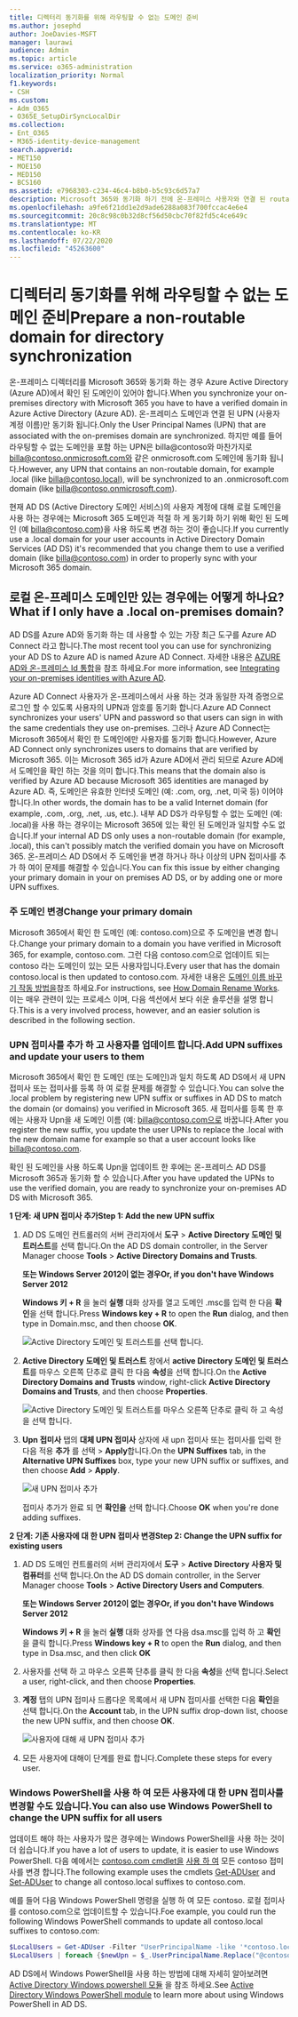 ```yaml
---
title: 디렉터리 동기화를 위해 라우팅할 수 없는 도메인 준비
ms.author: josephd
author: JoeDavies-MSFT
manager: laurawi
audience: Admin
ms.topic: article
ms.service: o365-administration
localization_priority: Normal
f1.keywords:
- CSH
ms.custom:
- Adm_O365
- O365E_SetupDirSyncLocalDir
ms.collection:
- Ent_O365
- M365-identity-device-management
search.appverid:
- MET150
- MOE150
- MED150
- BCS160
ms.assetid: e7968303-c234-46c4-b8b0-b5c93c6d57a7
description: Microsoft 365와 동기화 하기 전에 온-프레미스 사용자와 연결 된 routale 도메인이 있는 경우 수행 해야 하는 작업에 대해 알아봅니다.
ms.openlocfilehash: a9fe6f21dd1e2d9ade6288a083f700fccac4e6e4
ms.sourcegitcommit: 20c8c98c0b32d8cf56d50cbc70f82fd5c4ce649c
ms.translationtype: MT
ms.contentlocale: ko-KR
ms.lasthandoff: 07/22/2020
ms.locfileid: "45263600"
---
```

# <a name="prepare-a-non-routable-domain-for-directory-synchronization"></a><span data-ttu-id="5f4d9-103">디렉터리 동기화를 위해 라우팅할 수 없는 도메인 준비</span><span class="sxs-lookup"><span data-stu-id="5f4d9-103">Prepare a non-routable domain for directory synchronization</span></span>
<span data-ttu-id="5f4d9-104">온-프레미스 디렉터리를 Microsoft 365와 동기화 하는 경우 Azure Active Directory (Azure AD)에서 확인 된 도메인이 있어야 합니다.</span><span class="sxs-lookup"><span data-stu-id="5f4d9-104">When you synchronize your on-premises directory with Microsoft 365 you have to have a verified domain in Azure Active Directory (Azure AD).</span></span> <span data-ttu-id="5f4d9-105">온-프레미스 도메인과 연결 된 UPN (사용자 계정 이름)만 동기화 됩니다.</span><span class="sxs-lookup"><span data-stu-id="5f4d9-105">Only the User Principal Names (UPN) that are associated with the on-premises domain are synchronized.</span></span> <span data-ttu-id="5f4d9-106">하지만 예를 들어 라우팅할 수 없는 도메인을 포함 하는 UPN은 billa@contoso와 마찬가지로 billa@contoso.onmicrosoft.com와 같은 onmicrosoft.com 도메인에 동기화 됩니다.</span><span class="sxs-lookup"><span data-stu-id="5f4d9-106">However, any UPN that contains an non-routable domain, for example .local (like billa@contoso.local), will be synchronized to an .onmicrosoft.com domain (like billa@contoso.onmicrosoft.com).</span></span> 

<span data-ttu-id="5f4d9-107">현재 AD DS (Active Directory 도메인 서비스)의 사용자 계정에 대해 로컬 도메인을 사용 하는 경우에는 Microsoft 365 도메인과 적절 하 게 동기화 하기 위해 확인 된 도메인 (예 billa@contoso.com)을 사용 하도록 변경 하는 것이 좋습니다.</span><span class="sxs-lookup"><span data-stu-id="5f4d9-107">If you currently use a .local domain for your user accounts in Active Directory Domain Services (AD DS) it's recommended that you change them to use a verified domain (like billa@contoso.com) in order to properly sync with your Microsoft 365 domain.</span></span>
  
## <a name="what-if-i-only-have-a-local-on-premises-domain"></a><span data-ttu-id="5f4d9-108">로컬 온-프레미스 도메인만 있는 경우에는 어떻게 하나요?</span><span class="sxs-lookup"><span data-stu-id="5f4d9-108">What if I only have a .local on-premises domain?</span></span>

<span data-ttu-id="5f4d9-109">AD DS를 Azure AD와 동기화 하는 데 사용할 수 있는 가장 최근 도구를 Azure AD Connect 라고 합니다.</span><span class="sxs-lookup"><span data-stu-id="5f4d9-109">The most recent tool you can use for synchronizing your AD DS to Azure AD is named Azure AD Connect.</span></span> <span data-ttu-id="5f4d9-110">자세한 내용은 [AZURE AD와 온-프레미스 Id 통합](https://docs.microsoft.com/azure/architecture/reference-architectures/identity/azure-ad)을 참조 하세요.</span><span class="sxs-lookup"><span data-stu-id="5f4d9-110">For more information, see [Integrating your on-premises identities with Azure AD](https://docs.microsoft.com/azure/architecture/reference-architectures/identity/azure-ad).</span></span>
  
<span data-ttu-id="5f4d9-111">Azure AD Connect 사용자가 온-프레미스에서 사용 하는 것과 동일한 자격 증명으로 로그인 할 수 있도록 사용자의 UPN과 암호를 동기화 합니다.</span><span class="sxs-lookup"><span data-stu-id="5f4d9-111">Azure AD Connect synchronizes your users' UPN and password so that users can sign in with the same credentials they use on-premises.</span></span> <span data-ttu-id="5f4d9-112">그러나 Azure AD Connect는 Microsoft 365에서 확인 한 도메인에만 사용자를 동기화 합니다.</span><span class="sxs-lookup"><span data-stu-id="5f4d9-112">However, Azure AD Connect only synchronizes users to domains that are verified by Microsoft 365.</span></span> <span data-ttu-id="5f4d9-113">이는 Microsoft 365 id가 Azure AD에서 관리 되므로 Azure AD에서 도메인을 확인 하는 것을 의미 합니다.</span><span class="sxs-lookup"><span data-stu-id="5f4d9-113">This means that the domain also is verified by Azure AD because Microsoft 365 identities are managed by Azure AD.</span></span> <span data-ttu-id="5f4d9-114">즉, 도메인은 유효한 인터넷 도메인 (예: .com, org, .net, 미국 등) 이어야 합니다.</span><span class="sxs-lookup"><span data-stu-id="5f4d9-114">In other words, the domain has to be a valid Internet domain (for example, .com, .org, .net, .us, etc.).</span></span> <span data-ttu-id="5f4d9-115">내부 AD DS가 라우팅할 수 없는 도메인 (예: .local)을 사용 하는 경우이는 Microsoft 365에 있는 확인 된 도메인과 일치할 수도 없습니다.</span><span class="sxs-lookup"><span data-stu-id="5f4d9-115">If your internal AD DS only uses a non-routable domain (for example, .local), this can't possibly match the verified domain you have on Microsoft 365.</span></span> <span data-ttu-id="5f4d9-116">온-프레미스 AD DS에서 주 도메인을 변경 하거나 하나 이상의 UPN 접미사를 추가 하 여이 문제를 해결할 수 있습니다.</span><span class="sxs-lookup"><span data-stu-id="5f4d9-116">You can fix this issue by either changing your primary domain in your on premises AD DS, or by adding one or more UPN suffixes.</span></span>
  
### <a name="change-your-primary-domain"></a><span data-ttu-id="5f4d9-117">**주 도메인 변경**</span><span class="sxs-lookup"><span data-stu-id="5f4d9-117">**Change your primary domain**</span></span>

<span data-ttu-id="5f4d9-118">Microsoft 365에서 확인 한 도메인 (예: contoso.com)으로 주 도메인을 변경 합니다.</span><span class="sxs-lookup"><span data-stu-id="5f4d9-118">Change your primary domain to a domain you have verified in Microsoft 365, for example, contoso.com.</span></span> <span data-ttu-id="5f4d9-119">그런 다음 contoso.com으로 업데이트 되는 contoso 라는 도메인이 있는 모든 사용자입니다.</span><span class="sxs-lookup"><span data-stu-id="5f4d9-119">Every user that has the domain contoso.local is then updated to contoso.com.</span></span> <span data-ttu-id="5f4d9-120">자세한 내용은 [도메인 이름 바꾸기 작동 방법을](https://go.microsoft.com/fwlink/p/?LinkId=624174)참조 하세요.</span><span class="sxs-lookup"><span data-stu-id="5f4d9-120">For instructions, see [How Domain Rename Works](https://go.microsoft.com/fwlink/p/?LinkId=624174).</span></span> <span data-ttu-id="5f4d9-121">이는 매우 관련이 있는 프로세스 이며, 다음 섹션에서 보다 쉬운 솔루션을 설명 합니다.</span><span class="sxs-lookup"><span data-stu-id="5f4d9-121">This is a very involved process, however, and an easier solution is described in the following section.</span></span>
  
### <a name="add-upn-suffixes-and-update-your-users-to-them"></a><span data-ttu-id="5f4d9-122">**UPN 접미사를 추가 하 고 사용자를 업데이트 합니다.**</span><span class="sxs-lookup"><span data-stu-id="5f4d9-122">**Add UPN suffixes and update your users to them**</span></span>

<span data-ttu-id="5f4d9-123">Microsoft 365에서 확인 한 도메인 (또는 도메인)과 일치 하도록 AD DS에서 새 UPN 접미사 또는 접미사를 등록 하 여 로컬 문제를 해결할 수 있습니다.</span><span class="sxs-lookup"><span data-stu-id="5f4d9-123">You can solve the .local problem by registering new UPN suffix or suffixes in AD DS to match the domain (or domains) you verified in Microsoft 365.</span></span> <span data-ttu-id="5f4d9-124">새 접미사를 등록 한 후에는 사용자 Upn을 새 도메인 이름 (예: billa@contoso.com으로 바꿉니다.</span><span class="sxs-lookup"><span data-stu-id="5f4d9-124">After you register the new suffix, you update the user UPNs to replace the .local with the new domain name for example so that a user account looks like billa@contoso.com.</span></span>
  
<span data-ttu-id="5f4d9-125">확인 된 도메인을 사용 하도록 Upn을 업데이트 한 후에는 온-프레미스 AD DS를 Microsoft 365과 동기화 할 수 있습니다.</span><span class="sxs-lookup"><span data-stu-id="5f4d9-125">After you have updated the UPNs to use the verified domain, you are ready to synchronize your on-premises AD DS with Microsoft 365.</span></span>
  
 <span data-ttu-id="5f4d9-126">**1 단계: 새 UPN 접미사 추가**</span><span class="sxs-lookup"><span data-stu-id="5f4d9-126">**Step 1: Add the new UPN suffix**</span></span>
  
1. <span data-ttu-id="5f4d9-127">AD DS 도메인 컨트롤러의 서버 관리자에서 **도구** \> **Active Directory 도메인 및 트러스트**를 선택 합니다.</span><span class="sxs-lookup"><span data-stu-id="5f4d9-127">On the AD DS domain controller, in the Server Manager choose **Tools** \> **Active Directory Domains and Trusts**.</span></span>
    
    <span data-ttu-id="5f4d9-128">**또는 Windows Server 2012이 없는 경우**</span><span class="sxs-lookup"><span data-stu-id="5f4d9-128">**Or, if you don't have Windows Server 2012**</span></span>
    
    <span data-ttu-id="5f4d9-129">**Windows 키 + R** 을 눌러 **실행** 대화 상자를 열고 도메인 .msc를 입력 한 다음 **확인**을 선택 합니다.</span><span class="sxs-lookup"><span data-stu-id="5f4d9-129">Press **Windows key + R** to open the **Run** dialog, and then type in Domain.msc, and then choose **OK**.</span></span>
    
    ![Active Directory 도메인 및 트러스트를 선택 합니다.](media/46b6e007-9741-44af-8517-6f682e0ac974.png)
  
2. <span data-ttu-id="5f4d9-131">**Active Directory 도메인 및 트러스트** 창에서 **active Directory 도메인 및 트러스트**를 마우스 오른쪽 단추로 클릭 한 다음 **속성**을 선택 합니다.</span><span class="sxs-lookup"><span data-stu-id="5f4d9-131">On the **Active Directory Domains and Trusts** window, right-click **Active Directory Domains and Trusts**, and then choose **Properties**.</span></span>
    
    ![Active Directory 도메인 및 트러스트를 마우스 오른쪽 단추로 클릭 하 고 속성을 선택 합니다.](media/39d20812-ffb5-4ba9-8d7b-477377ac360d.png)
  
3. <span data-ttu-id="5f4d9-133">**Upn 접미사** 탭의 **대체 UPN 접미사** 상자에 새 upn 접미사 또는 접미사를 입력 한 다음 적용 **추가** 를 선택 \> **Apply**합니다.</span><span class="sxs-lookup"><span data-stu-id="5f4d9-133">On the **UPN Suffixes** tab, in the **Alternative UPN Suffixes** box, type your new UPN suffix or suffixes, and then choose **Add** \> **Apply**.</span></span>
    
    ![새 UPN 접미사 추가](media/a4aaf919-7adf-469a-b93f-83ef284c0915.PNG)
  
    <span data-ttu-id="5f4d9-135">접미사 추가가 완료 되 면 **확인을** 선택 합니다.</span><span class="sxs-lookup"><span data-stu-id="5f4d9-135">Choose **OK** when you're done adding suffixes.</span></span> 
    
 <span data-ttu-id="5f4d9-136">**2 단계: 기존 사용자에 대 한 UPN 접미사 변경**</span><span class="sxs-lookup"><span data-stu-id="5f4d9-136">**Step 2: Change the UPN suffix for existing users**</span></span>
  
1. <span data-ttu-id="5f4d9-137">AD DS 도메인 컨트롤러의 서버 관리자에서 **도구** \> **Active Directory 사용자 및 컴퓨터**를 선택 합니다.</span><span class="sxs-lookup"><span data-stu-id="5f4d9-137">On the AD DS domain controller, in the Server Manager choose **Tools** \> **Active Directory Users and Computers**.</span></span>
    
    <span data-ttu-id="5f4d9-138">**또는 Windows Server 2012이 없는 경우**</span><span class="sxs-lookup"><span data-stu-id="5f4d9-138">**Or, if you don't have Windows Server 2012**</span></span>
    
    <span data-ttu-id="5f4d9-139">**Windows 키 + R** 을 눌러 **실행** 대화 상자를 연 다음 dsa.msc를 입력 하 고 **확인** 을 클릭 합니다.</span><span class="sxs-lookup"><span data-stu-id="5f4d9-139">Press **Windows key + R** to open the **Run** dialog, and then type in Dsa.msc, and then click **OK**</span></span>
    
2. <span data-ttu-id="5f4d9-140">사용자를 선택 하 고 마우스 오른쪽 단추를 클릭 한 다음 **속성**을 선택 합니다.</span><span class="sxs-lookup"><span data-stu-id="5f4d9-140">Select a user, right-click, and then choose **Properties**.</span></span>
    
3. <span data-ttu-id="5f4d9-141">**계정** 탭의 UPN 접미사 드롭다운 목록에서 새 UPN 접미사를 선택한 다음 **확인**을 선택 합니다.</span><span class="sxs-lookup"><span data-stu-id="5f4d9-141">On the **Account** tab, in the UPN suffix drop-down list, choose the new UPN suffix, and then choose **OK**.</span></span>
    
    ![사용자에 대해 새 UPN 접미사 추가](media/54876751-49f0-48cc-b864-2623c4835563.png)
  
4. <span data-ttu-id="5f4d9-143">모든 사용자에 대해이 단계를 완료 합니다.</span><span class="sxs-lookup"><span data-stu-id="5f4d9-143">Complete these steps for every user.</span></span>
    
   
### <a name="you-can-also-use-windows-powershell-to-change-the-upn-suffix-for-all-users"></a><span data-ttu-id="5f4d9-144">**Windows PowerShell을 사용 하 여 모든 사용자에 대 한 UPN 접미사를 변경할 수도 있습니다.**</span><span class="sxs-lookup"><span data-stu-id="5f4d9-144">**You can also use Windows PowerShell to change the UPN suffix for all users**</span></span>

<span data-ttu-id="5f4d9-145">업데이트 해야 하는 사용자가 많은 경우에는 Windows PowerShell을 사용 하는 것이 더 쉽습니다.</span><span class="sxs-lookup"><span data-stu-id="5f4d9-145">If you have a lot of users to update, it is easier to use Windows PowerShell.</span></span> <span data-ttu-id="5f4d9-146">다음 예에서는 [contoso.com cmdlet을](https://go.microsoft.com/fwlink/p/?LinkId=624312) [사용 하 여](https://go.microsoft.com/fwlink/p/?LinkId=624313) 모든 contoso 접미사를 변경 합니다.</span><span class="sxs-lookup"><span data-stu-id="5f4d9-146">The following example uses the cmdlets [Get-ADUser](https://go.microsoft.com/fwlink/p/?LinkId=624312) and [Set-ADUser](https://go.microsoft.com/fwlink/p/?LinkId=624313) to change all contoso.local suffixes to contoso.com.</span></span> 

<span data-ttu-id="5f4d9-147">예를 들어 다음 Windows PowerShell 명령을 실행 하 여 모든 contoso. 로컬 접미사를 contoso.com으로 업데이트할 수 있습니다.</span><span class="sxs-lookup"><span data-stu-id="5f4d9-147">Foe example, you could run the following Windows PowerShell commands to update all contoso.local suffixes to contoso.com:</span></span>
    
  ```powershell
  $LocalUsers = Get-ADUser -Filter "UserPrincipalName -like '*contoso.local'" -Properties userPrincipalName -ResultSetSize $null
  $LocalUsers | foreach {$newUpn = $_.UserPrincipalName.Replace("@contoso.local","@contoso.com"); $_ | Set-ADUser -UserPrincipalName $newUpn}
  ```

<span data-ttu-id="5f4d9-148">AD DS에서 Windows PowerShell을 사용 하는 방법에 대해 자세히 알아보려면 [Active Directory Windows powershell 모듈](https://go.microsoft.com/fwlink/p/?LinkId=624314) 을 참조 하세요.</span><span class="sxs-lookup"><span data-stu-id="5f4d9-148">See [Active Directory Windows PowerShell module](https://go.microsoft.com/fwlink/p/?LinkId=624314) to learn more about using Windows PowerShell in AD DS.</span></span> 


